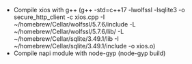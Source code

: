 
- Compile xios with g++ (g++ -std=c++17 -lwolfssl -lsqlite3 -o secure_http_client -c xios.cpp -I ~/homebrew/Cellar/wolfssl/5.7.6/include -L ~/homebrew/Cellar/wolfssl/5.7.6/lib/ -L ~/homebrew/Cellar/sqlite/3.49.1/lib -I ~/homebrew/Cellar/sqlite/3.49.1/include -o xios.o)
- Compile napi module with node-gyp (node-gyp build)
